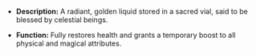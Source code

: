 - **Description:** A radiant, golden liquid stored in a sacred vial, said to be blessed by celestial beings.

- **Function:** Fully restores health and grants a temporary boost to all physical and magical attributes.